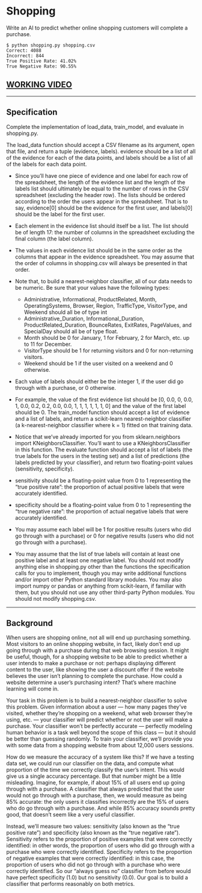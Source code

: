 # Shopping

Write an AI to predict whether online shopping customers will complete a purchase.
```
$ python shopping.py shopping.csv
Correct: 4088
Incorrect: 844
True Positive Rate: 41.02%
True Negative Rate: 90.55%
```
## [WORKING VIDEO ](https://studio.youtube.com/video/4auprHH9CSc/edit/basic "CS50 AI")

---

## Specification

Complete the implementation of load_data, train_model, and evaluate in shopping.py.

The load_data function should accept a CSV filename as its argument, open that file, and return a tuple (evidence, labels). evidence should be a list of all of the evidence for each of the data points, and labels should be a list of all of the labels for each data point.

- Since you’ll have one piece of evidence and one label for each row of the spreadsheet, the length of the evidence list and the length of the labels list should ultimately be equal to the number of rows in the CSV spreadsheet (excluding the header row). The lists should be ordered according to the order the users appear in the spreadsheet. That is to say, evidence[0] should be the evidence for the first user, and labels[0] should be the label for the first user.
- Each element in the evidence list should itself be a list. The list should be of length 17: the number of columns in the spreadsheet excluding the final column (the label column).
- The values in each evidence list should be in the same order as the columns that appear in the evidence spreadsheet. You may assume that the order of columns in shopping.csv will always be presented in that order.
- Note that, to build a nearest-neighbor classifier, all of our data needs to be numeric. Be sure that your values have the following types:
    - Administrative, Informational, ProductRelated, Month, OperatingSystems, Browser, Region, TrafficType, VisitorType, and Weekend should all be of type int
    - Administrative_Duration, Informational_Duration, ProductRelated_Duration, BounceRates, ExitRates, PageValues, and SpecialDay should all be of type float.
    - Month should be 0 for January, 1 for February, 2 for March, etc. up to 11 for December.
    - VisitorType should be 1 for returning visitors and 0 for non-returning visitors.
    - Weekend should be 1 if the user visited on a weekend and 0 otherwise.
- Each value of labels should either be the integer 1, if the user did go through with a purchase, or 0 otherwise.
- For example, the value of the first evidence list should be [0, 0.0, 0, 0.0, 1, 0.0, 0.2, 0.2, 0.0, 0.0, 1, 1, 1, 1, 1, 1, 0] and the value of the first label should be 0.
The train_model function should accept a list of evidence and a list of labels, and return a scikit-learn nearest-neighbor classifier (a k-nearest-neighbor classifier where k = 1) fitted on that training data.

- Notice that we’ve already imported for you from sklearn.neighbors import KNeighborsClassifier. You’ll want to use a KNeighborsClassifier in this function.
The evaluate function should accept a list of labels (the true labels for the users in the testing set) and a list of predictions (the labels predicted by your classifier), and return two floating-point values (sensitivity, specificity).

- sensitivity should be a floating-point value from 0 to 1 representing the “true positive rate”: the proportion of actual positive labels that were accurately identified.
- specificity should be a floating-point value from 0 to 1 representing the “true negative rate”: the proportion of actual negative labels that were accurately identified.
- You may assume each label will be 1 for positive results (users who did go through with a purchase) or 0 for negative results (users who did not go through with a purchase).
- You may assume that the list of true labels will contain at least one positive label and at least one negative label.
You should not modify anything else in shopping.py other than the functions the specification calls for you to implement, though you may write additional functions and/or import other Python standard library modules. You may also import numpy or pandas or anything from scikit-learn, if familiar with them, but you should not use any other third-party Python modules. You should not modify shopping.csv.

---

## Background

When users are shopping online, not all will end up purchasing something. Most visitors to an online shopping website, in fact, likely don’t end up going through with a purchase during that web browsing session. It might be useful, though, for a shopping website to be able to predict whether a user intends to make a purchase or not: perhaps displaying different content to the user, like showing the user a discount offer if the website believes the user isn’t planning to complete the purchase. How could a website determine a user’s purchasing intent? That’s where machine learning will come in.

Your task in this problem is to build a nearest-neighbor classifier to solve this problem. Given information about a user — how many pages they’ve visited, whether they’re shopping on a weekend, what web browser they’re using, etc. — your classifier will predict whether or not the user will make a purchase. Your classifier won’t be perfectly accurate — perfectly modeling human behavior is a task well beyond the scope of this class — but it should be better than guessing randomly. To train your classifier, we’ll provide you with some data from a shopping website from about 12,000 users sessions.

How do we measure the accuracy of a system like this? If we have a testing data set, we could run our classifier on the data, and compute what proportion of the time we correctly classify the user’s intent. This would give us a single accuracy percentage. But that number might be a little misleading. Imagine, for example, if about 15% of all users end up going through with a purchase. A classifier that always predicted that the user would not go through with a purchase, then, we would measure as being 85% accurate: the only users it classifies incorrectly are the 15% of users who do go through with a purchase. And while 85% accuracy sounds pretty good, that doesn’t seem like a very useful classifier.

Instead, we’ll measure two values: sensitivity (also known as the “true positive rate”) and specificity (also known as the “true negative rate”). Sensitivity refers to the proportion of positive examples that were correctly identified: in other words, the proportion of users who did go through with a purchase who were correctly identified. Specificity refers to the proportion of negative examples that were correctly identified: in this case, the proportion of users who did not go through with a purchase who were correctly identified. So our “always guess no” classifier from before would have perfect specificity (1.0) but no sensitivity (0.0). Our goal is to build a classifier that performs reasonably on both metrics.